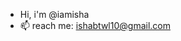 

<!--
**iamisha/iamisha** is a ✨ _special_ ✨ repository because its `README.md` (this file) appears on your GitHub profile.

Here are some ideas to get you started: -->

- Hi, i'm @iamisha
- 📫 reach me: ishabtwl10@gmail.com

